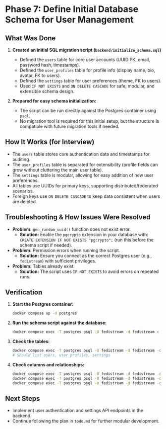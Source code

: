 # Phase 7: Define Initial Database Schema for User Management

## What Was Done

1. **Created an initial SQL migration script (`backend/initialize_schema.sql`)**
   - Defined the `users` table for core user accounts (UUID PK, email, password hash, timestamps).
   - Defined the `user_profiles` table for profile info (display name, bio, avatar, FK to users).
   - Defined the `settings` table for user preferences (theme, FK to users).
   - Used `IF NOT EXISTS` and `ON DELETE CASCADE` for safe, modular, and extensible schema design.

2. **Prepared for easy schema initialization:**
   - The script can be run directly against the Postgres container using `psql`.
   - No migration tool is required for this initial setup, but the structure is compatible with future migration tools if needed.

## How It Works (for Interview)
- The `users` table stores core authentication data and timestamps for auditing.
- The `user_profiles` table is separated for extensibility (profile fields can grow without cluttering the main user table).
- The `settings` table is modular, allowing for easy addition of new user preferences.
- All tables use UUIDs for primary keys, supporting distributed/federated scenarios.
- Foreign keys use `ON DELETE CASCADE` to keep data consistent when users are deleted.

## Troubleshooting & How Issues Were Resolved
- **Problem:** `gen_random_uuid()` function does not exist error.
  - **Solution:** Enable the `pgcrypto` extension in your database with: `CREATE EXTENSION IF NOT EXISTS "pgcrypto";` (run this before the schema script if needed).
- **Problem:** Permission errors when running the script.
  - **Solution:** Ensure you connect as the correct Postgres user (e.g., `fedistream`) with sufficient privileges.
- **Problem:** Tables already exist.
  - **Solution:** The script uses `IF NOT EXISTS` to avoid errors on repeated runs.

## Verification
1. **Start the Postgres container:**
   ```sh
   docker compose up -d postgres
   ```
2. **Run the schema script against the database:**
   ```sh
   docker compose exec -T postgres psql -U fedistream -d fedistream < backend/initialize_schema.sql
   ```
3. **Check the tables:**
   ```sh
   docker compose exec -T postgres psql -U fedistream -d fedistream -c '\dt'
   # Should list users, user_profiles, settings
   ```
4. **Check columns and relationships:**
   ```sh
   docker compose exec -T postgres psql -U fedistream -d fedistream -c '\d users'
   docker compose exec -T postgres psql -U fedistream -d fedistream -c '\d user_profiles'
   docker compose exec -T postgres psql -U fedistream -d fedistream -c '\d settings'
   ```

## Next Steps
- Implement user authentication and settings API endpoints in the backend.
- Continue following the plan in `todo.md` for further modular development. 